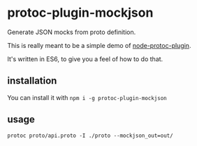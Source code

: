 # protoc-plugin-mockjson

Generate JSON mocks from proto definition.

This is really meant to be a simple demo of [node-protoc-plugin](https://github.com/konsumer/node-protoc-plugin).

It's written in ES6, to give you a feel of how to do that.

## installation

You can install it with `npm i -g protoc-plugin-mockjson`

## usage

```
protoc proto/api.proto -I ./proto --mockjson_out=out/
```
